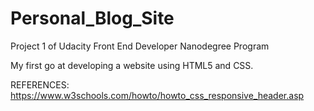 # Personal_Blog_Site
Project 1 of Udacity Front End Developer Nanodegree Program

My first go at developing a website using HTML5 and CSS.

REFERENCES:
https://www.w3schools.com/howto/howto_css_responsive_header.asp
